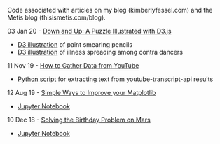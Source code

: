 Code associated with articles on my blog (kimberlyfessel.com) and the Metis blog (thisismetis.com/blog).

03 Jan 20 - [Down and Up: A Puzzle Illustrated with D3.js](http://kimberlyfessel.com/visualizations/puzzles/down-and-up/)
  - [D3 illustration](pencil_paint.html) of paint smearing pencils
  - [D3 illustration](contra.html) of illness spreading among contra dancers
  
11 Nov 19 - [How to Gather Data from YouTube](https://www.thisismetis.com/blog/how-to-gather-data-from-youtube)
  - [Python script](get_text_transcripts.py) for extracting text from youtube-transcript-api results
  
12 Aug 19 - [Simple Ways to Improve your Matplotlib](http://kimberlyfessel.com/visualizations/matplotlib-improvements/)
  - [Jupyter Notebook](matplotlib_improvements.ipynb)

10 Dec 18 - [Solving the Birthday Problem on Mars](http://kimberlyfessel.com/mathematics/visualizations/planetary-birthday-problem/)
  - [Jupyter Notebook](planetary_birthday_problem.ipynb)

